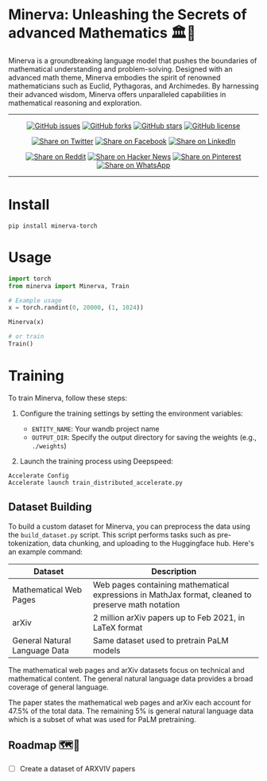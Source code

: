 # Minerva: Unleashing the Secrets of advanced Mathematics 🏛️🔢

<!-- ![Minerva Next Generation Open Source Language Model](/Minerva-banner.png) -->
Minerva is a groundbreaking language model that pushes the boundaries of mathematical understanding and problem-solving. Designed with an advanced math theme, Minerva embodies the spirit of renowned mathematicians such as Euclid, Pythagoras, and Archimedes. By harnessing their advanced wisdom, Minerva offers unparalleled capabilities in mathematical reasoning and exploration.

---

<div align="center">

[![GitHub issues](https://img.shields.io/github/issues/kyegomez/Minerva)](https://github.com/kyegomez/Minerva/issues) [![GitHub forks](https://img.shields.io/github/forks/kyegomez/Minerva)](https://github.com/kyegomez/Minerva/network) [![GitHub stars](https://img.shields.io/github/stars/kyegomez/Minerva)](https://github.com/kyegomez/Minerva/stargazers) [![GitHub license](https://img.shields.io/github/license/kyegomez/Minerva)](https://github.com/kyegomez/Minerva/blob/main/LICENSE)

</div>

<div align="center">

[![Share on Twitter](https://img.shields.io/twitter/url/https/twitter.com/cloudposse.svg?style=social&label=Share%20%40kyegomez/Minerva)](https://twitter.com/intent/tweet?text=Unleash%20the%20power%20of%20Minerva%20-%20the%20advanced-themed%20MATH%20LLM%20from%20Google!&url=https%3A%2F%2Fgithub.com%2Fkyegomez%2FMinerva) [![Share on Facebook](https://img.shields.io/badge/Share-%20facebook-blue)](https://www.facebook.com/sharer/sharer.php?u=https%3A%2F%2Fgithub.com%2Fkyegomez%2FMinerva) [![Share on LinkedIn](https://img.shields.io/badge/Share-%20linkedin-blue)](https://www.linkedin.com/shareArticle?mini=true&url=https%3A%2F%2Fgithub.com%2Fkyegomez%2FMinerva&title=&summary=&source=)

[![Share on Reddit](https://img.shields.io/badge/-Share%20on%20Reddit-orange)](https://www.reddit.com/submit?url=https%3A%2F%2Fgithub.com%2Fkyegomez%2FMinerva&title=Unleash%20the%20power%20of%20Minerva%20-%20the%20advanced-themed%20MATH%20LLM%20from%20Google!) [![Share on Hacker News](https://img.shields.io/badge/-Share%20on%20Hacker%20News-orange)](https://news.ycombinator.com/submitlink?u=https%3A%2F%2Fgithub.com%2Fkyegomez%2FMinerva&t=Unleash%20the%20power%20of%20Minerva%20-%20the%20advanced-themed%20MATH%20LLM%20from%20Google!) [![Share on Pinterest](https://img.shields.io/badge/-Share%20on%20Pinterest-red)](https://pinterest.com/pin/create/button/?url=https%3A%2F%2Fgithub.com%2Fkyegomez%2FMinerva&media=https%3A%2F%2Fexample.com%2Fimage.jpg&description=Unleash%20the%20power%20of%20Minerva%20-%20the%20advanced-themed%20MATH%20LLM%20from%20Google!) [![Share on WhatsApp](https://img.shields.io/badge/-Share%20on%20WhatsApp-green)](https://api.whatsapp.com/send?text=Unleash%20the%20power%20of%20Minerva%20-%20the%20advanced-themed%20MATH%20LLM%20from%20Google!%20%23Minerva%20%23AI%0A%0Ahttps%3A%2F%2Fgithub.com%2Fkyegomez%2FMinerva)

</div>

---





# Install

```shell
pip install minerva-torch
```


# Usage
```python
import torch
from minerva import Minerva, Train

# Example usage
x = torch.randint(0, 20000, (1, 1024))

Minerva(x)

# or train
Train()
```

# Training

To train Minerva, follow these steps:

1. Configure the training settings by setting the environment variables:

   - `ENTITY_NAME`: Your wandb project name
   - `OUTPUT_DIR`: Specify the output directory for saving the weights (e.g., `./weights`)

2. Launch the training process using Deepspeed:

```shell
Accelerate Config
Accelerate launch train_distributed_accelerate.py
```

## Dataset Building

To build a custom dataset for Minerva, you can preprocess the data using the `build_dataset.py` script. This script performs tasks such as pre-tokenization, data chunking, and uploading to the Huggingface hub. Here's an example command:

| Dataset | Description |
|-|-|  
| Mathematical Web Pages | Web pages containing mathematical expressions in MathJax format, cleaned to preserve math notation|
| arXiv | 2 million arXiv papers up to Feb 2021, in LaTeX format |
| General Natural Language Data | Same dataset used to pretrain PaLM models |

The mathematical web pages and arXiv datasets focus on technical and mathematical content. The general natural language data provides a broad coverage of general language.

The paper states the mathematical web pages and arXiv each account for 47.5% of the total data. The remaining 5% is general natural language data which is a subset of what was used for PaLM pretraining.

## Roadmap 🗺️📍

- [ ] Create a dataset of ARXVIV papers